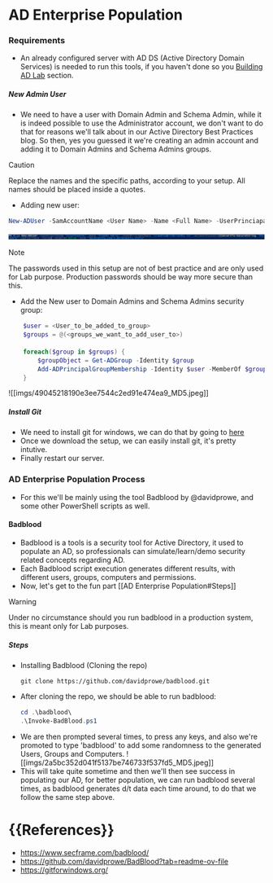 # AD Enterprise Population

### Requirements ###
- An already configured server with AD DS (Active Directory Domain Services) is needed to run this tools, if you haven't done so you [Building AD Lab](https://github.com/krooth/lazy-AD/blob/main/Active%20Directory%20Lab%20Build/Building%20AD%20Lab.md) section.
##### New Admin User #####
- We need to have a user with Domain Admin and Schema Admin, while it is indeed possible to use the Administrator account, we don't want to do that for reasons we'll talk about in our Active Directory Best Practices blog. So then, yes you guessed it we're creating an admin account and adding it to Domain Admins and Schema Admins groups.
>[!CAUTION]
> Replace the names and the specific paths, according to your setup. All names should be placed inside a quotes.
 
- Adding new user:
```PowerShell
New-ADUser -SamAccountName <User Name> -Name <Full Name> -UserPrinciapal "<User Name>@doamin.domainextension" -AccountPassword(ConvertTo-SecureString <Your_Password> -AsPlainText -Force) -Enabled $true -Path "OU=<your_path>,DC=domain,DC=domainextension"
```

![](../imgs/340050bbed463a2c8a71c41ae6bf1b24_MD5.jpeg)
> [!Note]
> The passwords used in this setup are not of best practice and are only used for Lab purpose. Production passwords should be way more secure than this.

- Add the New user to Domain Admins and Schema Admins security group:
```PowerShell
	$user = <User_to_be_added_to_group>
	$groups = @(<groups_we_want_to_add_user_to>)

	foreach($group in $groups) {
		$groupObject = Get-ADGroup -Identity $group
		Add-ADPrincipalGroupMembership -Identity $user -MemberOf $groupObject
	}
```

![[imgs/49045218190e3ee7544c2ed91e474ea9_MD5.jpeg]]

##### Install Git #####
- We need to install git for windows, we can do that by going to [here](https://github.com/git-for-windows/git/releases/download/v2.44.0.windows.1/Git-2.44.0-64-bit.exe)
- Once we download the setup, we can easily install git, it's pretty intutive.
- Finally restart our server.
### AD Enterprise Population Process ###
- For this we'll be mainly using the tool Badblood by @davidprowe, and some other PowerShell scripts as well.

#### Badblood ####
- Badblood is a tools is a security tool for Active Directory, it used to populate an AD, so professionals can simulate/learn/demo security related concepts regarding AD.
- Each Badblood script execution generates different results, with different users, groups, computers and permissions.
- Now, let's get to the fun part [[AD Enterprise Population#Steps]]
> [!Warning]
> Under no circumstance should you run badblood in a production system, this is meant only for Lab purposes.
##### Steps #####
- Installing Badblood (Cloning the repo)
	```
	git clone https://github.com/davidprowe/badblood.git
	```
- After cloning the repo, we should be able to run badblood:
	```Powershell
	cd .\badblood\
	.\Invoke-BadBlood.ps1
	```
- We are then prompted several times, to press any keys, and also we're promoted to type 'badblood' to add some randomness to the generated Users, Groups and Computers.
![[imgs/2a5bc352d041f5137be746733f537fd5_MD5.jpeg]]
- This will take quite sometime and then we'll then see success in populating our AD, for better population, we can run badblood several times, as badblood generates d/t data each time around, to do that we follow the same step above.
# {{References}}
- https://www.secframe.com/badblood/
- https://github.com/davidprowe/BadBlood?tab=readme-ov-file
- https://gitforwindows.org/